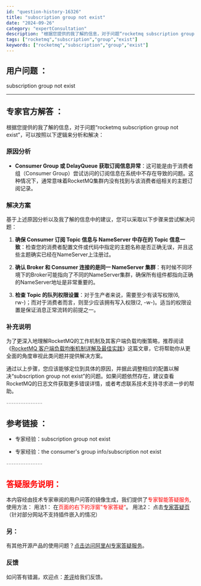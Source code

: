 ```yaml
---
id: "question-history-16326"
title: "subscription group not exist"
date: "2024-09-26"
category: "expertConsultation"
description: "根据您提供的我了解的信息，对于问题“rocketmq subscription group not exist”，可以按照以下逻辑来分析和解决：### 原因分析- **Consumer Group 或 DelayQueue 获取订阅信息异常**：这可能是由于消费者组（Consumer Group）尝"
tags: ["rocketmq","subscription","group","exist"]
keywords: ["rocketmq","subscription","group","exist"]
---
```


## 用户问题 ： 
 subscription group not exist  

---------------
## 专家官方解答 ：

根据您提供的我了解的信息，对于问题“rocketmq subscription group not exist”，可以按照以下逻辑来分析和解决：

### 原因分析
- **Consumer Group 或 DelayQueue 获取订阅信息异常**：这可能是由于消费者组（Consumer Group）尝试访问的订阅信息在系统中不存在导致的问题。这种情况下，通常意味着RocketMQ集群内没有找到与该消费者组相关的主题订阅记录。

### 解决方案
基于上述原因分析以及我了解的信息中的建议，您可以采取以下步骤来尝试解决问题：

1. **确保 Consumer 订阅 Topic 信息与 NameServer 中存在的 Topic 信息一致**：检查您的消费者配置文件或代码中指定的主题名称是否正确无误，并且这些主题确实已经在NameServer上注册过。
   
2. **确认 Broker 和 Consumer 连接的是同一 NameServer 集群**：有时候不同环境下的Broker可能指向了不同的NameServer集群，确保所有组件都指向正确的NameServer地址是非常重要的。

3. **检查 Topic 的队列权限设置**：对于生产者来说，需要至少有读写权限(6, rw-)；而对于消费者而言，则至少应该拥有写入权限(2, -w-)。适当的权限设置是保证消息正常流转的前提之一。

### 补充说明
为了更深入地理解RocketMQ的工作机制及其客户端负载均衡策略，推荐阅读《[RocketMQ 客户端负载均衡机制详解及最佳实践](https://rocketmq-learning.com/learning/rocketmq-client/)》这篇文章，它将帮助你从更全面的角度审视此类问题并提供解决方案。

通过以上步骤，您应该能够定位到具体的原因，并据此调整相应的配置以解决“subscription group not exist”的问题。如果问题依然存在，建议查看RocketMQ的日志文件获取更多错误详情，或者考虑联系技术支持寻求进一步的帮助。


<font color="#949494">---------------</font> 


## 参考链接 ：

* 专家经验：subscription group not exist 
 
 * 专家经验：the consumer's group info/subscription not exist 


 <font color="#949494">---------------</font> 
 


## <font color="#FF0000">答疑服务说明：</font> 

本内容经由技术专家审阅的用户问答的镜像生成，我们提供了<font color="#FF0000">专家智能答疑服务</font>,使用方法：
用法1： 在<font color="#FF0000">页面的右下的浮窗”专家答疑“</font>。
用法2： 点击[专家答疑页](https://answer.opensource.alibaba.com/docs/intro)（针对部分网站不支持插件嵌入的情况）
### 另：


有其他开源产品的使用问题？[点击访问阿里AI专家答疑服务](https://answer.opensource.alibaba.com/docs/intro)。
### 反馈
如问答有错漏，欢迎点：[差评](https://ai.nacos.io/user/feedbackByEnhancerGradePOJOID?enhancerGradePOJOId=17203)给我们反馈。
